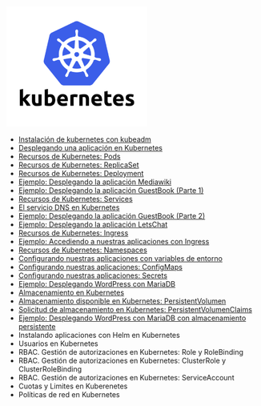 ![ku](unidades/img/ku.png)

* [Instalación de kubernetes con kubeadm](unidades/kubeadm.md)
* [Desplegando una aplicación en Kubernetes](unidades/deploy.md)
* [Recursos de Kubernetes: Pods](unidades/pods.md)
* [Recursos de Kubernetes: ReplicaSet](unidades/rs.md)
* [Recursos de Kubernetes: Deployment](unidades/deployment.md)
* [Ejemplo: Desplegando la aplicación Mediawiki](unidades/mediawiki.md)
* [Ejemplo: Desplegando la aplicación GuestBook (Parte 1)](unidades/guestbook1.md)
* [Recursos de Kubernetes: Services](unidades/services.md)
* [El servicio DNS en Kubernetes](unidades/dns.md)
* [Ejemplo: Desplegando la aplicación GuestBook (Parte 2)](unidades/guestbook2.md)
* [Ejemplo: Desplegando la aplicación LetsChat](unidades/letschat.md)
* [Recursos de Kubernetes: Ingress](unidades/ingress.md)
* [Ejemplo: Accediendo a nuestras aplicaciones con Ingress](unidades/ingress2.md)
* [Recursos de Kubernetes: Namespaces](unidades/namespaces.md)
* [Configurando nuestras aplicaciones con variables de entorno](unidades/configapp.md)
* [Configurando nuestras aplicaciones: ConfigMaps](unidades/configmap.md)
* [Configurando nuestras aplicaciones: Secrets](unidades/secrets.md)
* [Ejemplo: Desplegando WordPress con MariaDB](unidades/wordpress.md)
* [Almacenamiento en Kubernetes](unidades/volumen.md)
* [Almacenamiento disponible en Kubernetes: PersistentVolumen](unidades/pv.md)
* [Solicitud de almacenamiento en Kubernetes: PersistentVolumenClaims](unidades/pvc.md)
* [Ejemplo: Desplegando WordPress con MariaDB con almacenamiento persistente](unidades/wordpress2.md)
* Instalando aplicaciones con Helm en Kubernetes
* Usuarios en Kubernetes
* RBAC. Gestión de autorizaciones en Kubernetes: Role y RoleBinding
* RBAC. Gestión de autorizaciones en Kubernetes: ClusterRole y ClusterRoleBinding
* RBAC. Gestión de autorizaciones en Kubernetes: ServiceAccount
* Cuotas y Limites en Kuberenetes
* Políticas de red en Kubernetes



